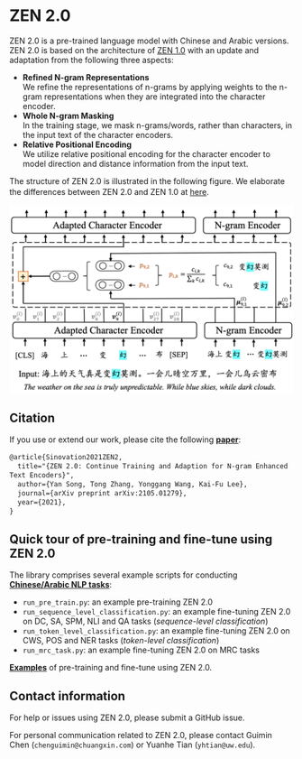 # ZEN 2.0

ZEN 2.0 is a pre-trained language model with Chinese and Arabic versions. 
ZEN 2.0 is based on the architecture of [ZEN 1.0](https://github.com/sinovation/ZEN) with an update and adaptation from the following three aspects:

- **Refined N-gram Representations**  
We  refine  the  representations  of n-grams by applying weights to the n-gram representations when they are integrated into the character encoder.
- **Whole N-gram Masking**  
In the training stage, we mask n-grams/words, rather than characters, in the input text of the character encoders.
- **Relative Positional Encoding**  
We utilize relative positional encoding for the character encoder to model direction and distance information from the input text.

The structure of ZEN 2.0 is illustrated in the following figure. We elaborate the differences between ZEN 2.0 and ZEN 1.0 at [here](./docs/README.md).
　

![ZEN_model](./docs/figures/ngram_representation.png)

## Citation

If you use or extend our work, please cite the following [**paper**](https://arxiv.org/abs/2105.01279):
```
@article{Sinovation2021ZEN2,
  title="{ZEN 2.0: Continue Training and Adaption for N-gram Enhanced Text Encoders}",
  author={Yan Song, Tong Zhang, Yonggang Wang, Kai-Fu Lee},
  journal={arXiv preprint arXiv:2105.01279},
  year={2021},
}
```

## Quick tour of pre-training and fine-tune using ZEN 2.0

The library comprises several example scripts for conducting [**Chinese/Arabic NLP tasks**](/datasets):

- `run_pre_train.py`: an example pre-training ZEN 2.0
- `run_sequence_level_classification.py`: an example fine-tuning ZEN 2.0 on DC, SA, SPM, NLI and QA tasks (*sequence-level classification*)
- `run_token_level_classification.py`: an example fine-tuning ZEN 2.0 on CWS, POS and NER tasks (*token-level classification*)
- `run_mrc_task.py`: an example fine-tuning ZEN 2.0 on MRC tasks

[**Examples**](/examples) of pre-training and fine-tune using ZEN 2.0.


## Contact information

For help or issues using ZEN 2.0, please submit a GitHub issue.

For personal communication related to ZEN 2.0, please contact Guimin Chen (`chenguimin@chuangxin.com`) or Yuanhe Tian (`yhtian@uw.edu`).

